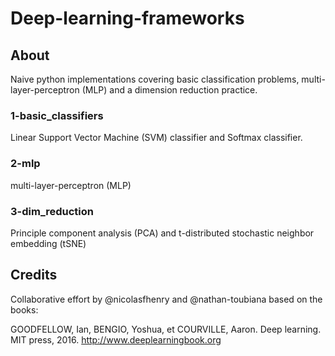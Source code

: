 # Deep-learning-frameworks

## About
Naive python implementations covering basic classification problems, multi-layer-perceptron (MLP) and a dimension reduction practice.

### 1-basic_classifiers 
Linear Support Vector Machine (SVM) classifier and Softmax classifier.

### 2-mlp

multi-layer-perceptron (MLP)

###  3-dim_reduction

Principle component analysis (PCA) and t-distributed stochastic neighbor embedding (tSNE)

## Credits

Collaborative effort by @nicolasfhenry and @nathan-toubiana based on the books:

GOODFELLOW, Ian, BENGIO, Yoshua, et COURVILLE, Aaron. Deep learning. MIT press, 2016. http://www.deeplearningbook.org

